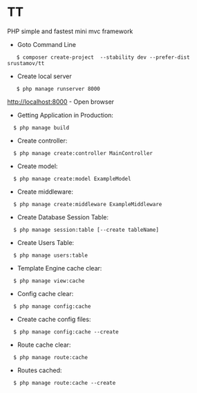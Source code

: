 # TT
PHP simple and fastest mini mvc framework


* Goto Command Line
```
   $ composer create-project  --stability dev --prefer-dist srustamov/tt
```


* Create local server

```
   $ php manage runserver 8000
```
   [http://localhost:8000](http://localhost:8000) - Open browser


* Getting Application in Production:
```
  $ php manage build
```

* Create controller:
```
  $ php manage create:controller MainController
```


* Create model:
````
  $ php manage create:model ExampleModel
````

* Create middleware:
```
  $ php manage create:middleware ExampleMiddleware
```

* Create Database Session Table:
```
  $ php manage session:table [--create tableName]
```

* Create Users  Table:
```
  $ php manage users:table
```

* Template Engine cache clear:
```
  $ php manage view:cache
```

* Config cache clear:
```
  $ php manage config:cache
```

* Create cache config files:
```
  $ php manage config:cache --create
```


* Route cache clear:
```
  $ php manage route:cache
```

* Routes cached:
```
  $ php manage route:cache --create
```
